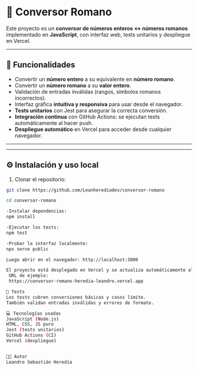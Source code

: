 # 🧮 Conversor Romano

Este proyecto es un **conversor de números enteros ↔ números romanos** implementado en **JavaScript**, con interfaz web, tests unitarios y despliegue en Vercel.  

---

## 🔹 Funcionalidades

- Convertir un **número entero** a su equivalente en **número romano**.  
- Convertir un **número romano** a su **valor entero**.  
- Validación de entradas inválidas (rangos, símbolos romanos incorrectos).  
- Interfaz gráfica **intuitiva y responsiva** para usar desde el navegador.  
- **Tests unitarios** con Jest para asegurar la correcta conversión.  
- **Integración continua** con GitHub Actions: se ejecutan tests automáticamente al hacer push.  
- **Despliegue automático** en Vercel para acceder desde cualquier navegador.  

---


---

## ⚙️ Instalación y uso local

1. Clonar el repositorio:
```bash
git clone https://github.com/Leanherediadev/conversor-romano

cd conversor-romano

-Instalar dependencias:
npm install

-Ejecutar los tests:
npm test

-Probar la interfaz localmente:
npx serve public

Luego abrir en el navegador: http://localhost:3000

El proyecto está desplegado en Vercel y se actualiza automáticamente al hacer push a main.
 URL de ejemplo:
 https://conversor-romano-heredia-leandro.vercel.app

🧪 Tests
Los tests cubren conversiones básicas y casos límite.
También validan entradas inválidas y errores de formato.

💻 Tecnologías usadas
JavaScript (Node.js)
HTML, CSS, JS puro
Jest (tests unitarios)
GitHub Actions (CI)
Vercel (despliegue)


👨‍💻 Autor
Leandro Sebastián Heredia
